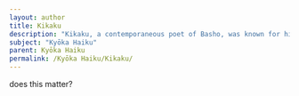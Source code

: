 ```yaml
---
layout: author
title: Kikaku
description: "Kikaku, a contemporaneous poet of Basho, was known for his playful and innovative approach to haiku, often incorporating nature themes with a unique twist."
subject: "Kyōka Haiku"
parent: Kyōka Haiku
permalink: /Kyōka Haiku/Kikaku/
---
```


does this matter?
